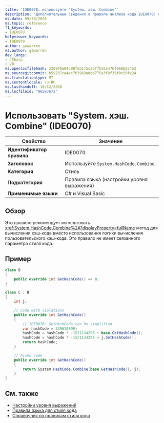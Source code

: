 ```yaml
---
title: 'IDE0070: используйте "System. хэш. Combine"'
description: 'Дополнительные сведения о правиле анализа кода IDE0070: use "System. хэш. Combine"'
ms.date: 09/30/2020
ms.topic: reference
f1_keywords:
- IDE0070
helpviewer_keywords:
- IDE0070
author: gewarren
ms.author: gewarren
dev_langs:
- CSharp
- VB
ms.openlocfilehash: 2309f0a04c88f6b175c2bffb56a476f9e8b22453
ms.sourcegitcommit: b59237ca4ec763969a0dd775a3f8f39f8c59fe24
ms.translationtype: MT
ms.contentlocale: ru-RU
ms.lasthandoff: 10/12/2020
ms.locfileid: "96593672"
---
```

# <a name="use-systemhashcodecombine-ide0070"></a>Использовать "System. хэш. Combine" (IDE0070)

|Свойство|Значение|
|-|-|
| **Идентификатор правила** | IDE0070 |
| **Заголовок** | Используйте `System.HashCode.Combine`. |
| **Категория** | Стиль |
| **Подкатегория** | Правила языка (настройки уровня выражения) |
| **Применимые языки** | C# и Visual Basic |

## <a name="overview"></a>Обзор

Это правило рекомендует использовать <xref:System.HashCode.Combine%2A?displayProperty=fullName> метод для вычисления хэш-кода вместо использования логики вычисления пользовательского хэш-кода. Это правило не имеет связанного параметра стиля кода.

## <a name="example"></a>Пример

```csharp
class B
{
    public override int GetHashCode() => 0;
}

class C : B
{
    int j;

    // Code with violations
    public override int GetHashCode()
    {
        // IDE0070: GetHashCode can be simplified.
        var hashCode = 339610899;
        hashCode = hashCode * -1521134295 + base.GetHashCode();
        hashCode = hashCode * -1521134295 + j.GetHashCode();
        return hashCode;
    }

    // Fixed code
    public override int GetHashCode()
    {
        return System.HashCode.Combine(base.GetHashCode(), j);
    }
}
```

## <a name="see-also"></a>См. также

- [Настройки уровня выражений](expression-level-preferences.md)
- [Правила языка для стиля кода](language-rules.md)
- [Справочник по правилам стиля кода](index.md)
